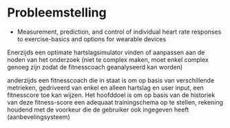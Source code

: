 
# Probleemstelling
 - Measurement, prediction, and control of individual heart rate responses to exercise-basics and options for wearable devices

Enerzijds een optimate hartslagsimulator vinden of aanpassen aan de noden van het onderzoek (niet te complex maken, moet enkel complex genoeg zijn zodat de fitnesscoach geanalyseerd kan worden)

anderzijds een fitnesscoach die in staat is om op basis van verschillende metrieken, gedriveerd van enkel en alleen hartslag en user input, een fitnesscore toe kan wijzen. Het hoofddoel is om op basis van de historiek van deze fitness-score een adequaat trainingschema op te stellen, rekening houdend met de voorkeur die de gebruiker ook ingegeven heeft (aanbevelingsysteem) 
